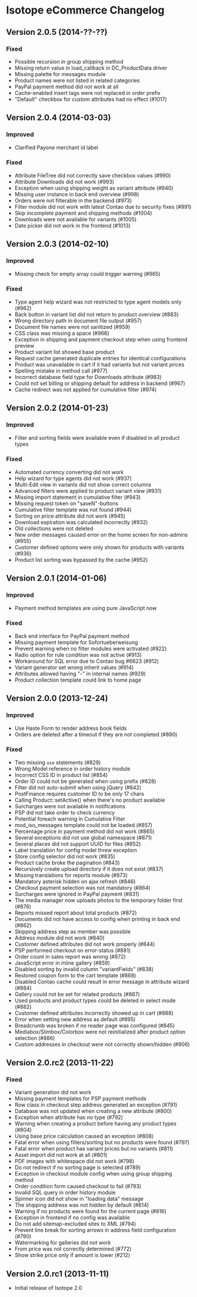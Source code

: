 Isotope eCommerce Changelog
===========================

Version 2.0.5 (2014-??-??)
--------------------------

### Fixed
- Possible recursion in group shipping method
- Missing return value in load_callback in DC_ProductData driver
- Missing palette for messages module
- Product names were not listed in related categories
- PayPal payment method did not work at all
- Cache-enabled insert tags were not replaced in order prefix
- "Default" checkbox for custom attributes had no effect (#1017)


Version 2.0.4 (2014-03-03)
--------------------------

### Improved
- Clarified Payone merchant id label

### Fixed
- Attribute FileTree did not correctly save checkbox values (#990)
- Attribute Downloads did not work (#993)
- Exception when using shipping weight as variant attribute (#940)
- Missing user instance in back end overview (#998)
- Orders were not filterable in the backend (#973)
- Filter module did not work with latest Contao due to security fixes (#991)
- Skip incomplete payment and shipping methods (#1004)
- Downloads were not available for variants (#1005)
- Date picker did not work in the frontend (#1013)


Version 2.0.3 (2014-02-10)
--------------------------

### Improved
- Missing check for empty array could trigger warning (#965)

### Fixed
- Type agent help wizard was not restricted to type agent models only (#962)
- Back button in variant list did not return to product overview (#883)
- Wrong directory path in document file output (#957)
- Document file names were not sanitized (#959)
- CSS class was missing a space (#966)
- Exception in shipping and payment checkout step when using frontend preview
- Product variant list showed base product
- Request cache generated duplicate entries for identical configurations
- Product was unavailable in cart if it had variants but not variant prices
- Spelling mistake in method call (#977)
- Incorrect database field type for Downloads attribute (#983)
- Could not set billing or shipping default for address in backend (#967)
- Cache redirect was not applied for cumulative filter (#974)


Version 2.0.2 (2014-01-23)
--------------------------

### Improved
- Filter and sorting fields were available even if disabled in all product types

### Fixed
- Automated currency converting did not work
- Help wizard for type agents did not work (#937)
- Multi-Edit view in variants did not show correct columns
- Advanced filters were applied to product variant view (#931)
- Missing import statement in cumulative filter (#943)
- Missing request token on "saveN"-buttons
- Cumulative filter template was not found (#944)
- Sorting on price attribute did not work (#945)
- Download expiration was calculated incorrectly (#932)
- Old collections were not deleted
- New order messages caused error on the home screen for non-admins (#955)
- Customer defined options were only shown for products with variants (#936)
- Product list sorting was bypassed by the cache (#952)


Version 2.0.1 (2014-01-06)
--------------------------

### Improved
- Payment method templates are using pure JavaScript now

### Fixed
- Back end interface for PayPal payment method
- Missing payment template for Sofortueberweisung
- Prevent warning when no filter modules were activated (#922)
- Radio option for rule condition was not active (#913)
- Workaround for SQL error due to Contao bug #6623 (#912)
- Variant generator set wrong inherit values (#914)
- Attributes allowed having "-" in internal names (#929)
- Product collection template could link to home page


Version 2.0.0 (2013-12-24)
--------------------------

### Improved
- Use Haste Form to render address book fields
- Orders are deleted after a timeout if they are not completed (#890)

### Fixed
- Two missing `use` statements (#829)
- Wrong Model reference in order history module
- Incorrect CSS ID in product list (#854)
- Order ID could not be generated when using prefix (#828)
- Filter did not auto-submit when using jQuery (#842)
- PostFinance requires customer ID to be only 17 chars
- Calling Product::setActive() when there's no product available
- Surcharges were not available in notifications
- PSP did not take order to check currency
- Potential foreach warning in Cumulative Filter
- mod_iso_messages template could not be loaded (#857)
- Percentage price in payment method did not work (#865)
- Several exceptions did not use global namespace (#871)
- Several places did not support UUID for files (#852)
- Label translation for config model threw exception
- Store config selector did not work (#835)
- Product cache broke the pagination (#843)
- Recursively create upload directory if it does not exist (#837)
- Missing translations for reports module (#873)
- Mandatory asterisk hidden on ajax refresh (#846)
- Checkout payment selection was not mandatory (#864)
- Surcharges were ignored in PayPal payment (#831)
- The media manager now uploads photos to the temporary folder first (#876)
- Reports missed report about total products (#872)
- Documents did not have access to config when printing in back end (#862)
- Skipping address step as member was possible
- Address module did not work (#840)
- Customer defined attributes did not work properly (#844)
- PSP performed checkout on error-status (#881)
- Order count in sales report was wrong (#872)
- JavaScript error in inline gallery (#859)
- Disabled sorting by invalid column "variantFields" (#838)
- Restored coupon form to the cart template (#868)
- Disabled Contao cache could result in error message in attribute wizard (#884)
- Gallery could not be set for related products (#887)
- Used products and product types could be deleted in select mode (#882)
- Customer defined attributes incorrectly showed up in cart (#888)
- Error when setting new address as default (#895)
- Breadcrumb was broken if no reader page was configured (#845)
- Mediabox/Slimbox/Colorbox were not reinitialized after product option selection (#886)
- Custom addresses in checkout were not correctly shown/hidden (#906)


Version 2.0.rc2 (2013-11-22)
----------------------------

### Fixed
- Variant generation did not work
- Missing payment templates for PSP payment methods
- Row class in checkout step address generated an exception (#791)
- Database was not updated when creating a new attribute (#800)
- Exception when attribute has no type (#792)
- Warning when creating a product before having any product types (#804)
- Using base price calculation caused an exception (#808)
- Fatal error when using filters/sorting but no products were found (#797)
- Fatal error when product has variant prices but no variants (#811)
- Asset import did not work at all (#801)
- PDF images with whitespace did not work (#798)
- Do not redirect if no sorting page is selected (#789)
- Exception in checkout module config when using group shipping method
- Order condition form caused checkout to fail (#793)
- Invalid SQL query in order history module
- Spinner icon did not show in "loading data" message
- The shipping address was not hidden by default (#814)
- Warning if no products were found for the current page (#816)
- Exception in frontend if no config was available
- Do not add sitemap-excluded sites to XML (#794)
- Prevent line break for sorting arrows in address field configuration (#790)
- Watermarking for galleries did not work
- From price was not correctly determined (#772)
- Show strike price only if amount is lower (#212)


Version 2.0.rc1 (2013-11-11)
----------------------------
- Initial release of Isotope 2.0

